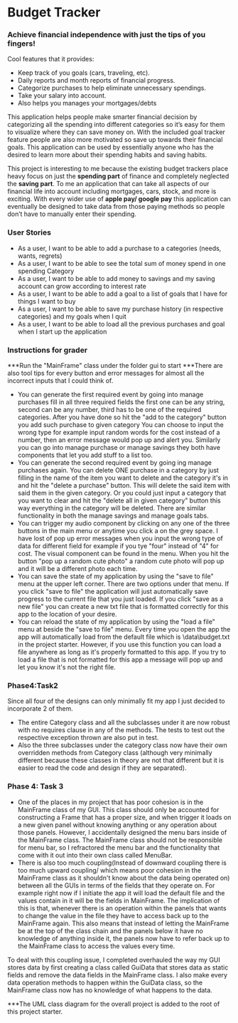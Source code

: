 # Budget Tracker

### Achieve financial independence with just the tips of you fingers!

Cool features that it provides:
- Keep track of you goals (cars, traveling, etc).
- Daily reports and month reports of financial progress.
- Categorize purchases to help eliminate unnecessary spendings.
- Take your salary into account.
- Also helps you manages your mortgages/debts

This application helps people make smarter financial decision by categorizing all the spending into different categories 
so it’s easy for them to visualize where they can save money on. With the included goal tracker feature people are also 
more motivated so save up towards their financial goals. This application can be used by essentially anyone who has the 
desired to learn more about their spending habits and saving habits.

This project is interesting to me because the existing budget trackers place heavy focus on just the **spending part** 
of finance and completely neglected the **saving part**. To me an application that can take all aspects of our 
financial life into account including mortgages, cars, stock, and more is exciting. With every wider use of **apple pay/
google pay** this application can eventually be designed to take data from those paying methods so people don’t have to
manually enter their spending.  



### User Stories

- As a user, I want to be able to add a purchase to a categories (needs, wants, regrets)
- As a user, I want to be able to see the total sum of money spend in one spending Category
- As a user, I want to be able to add money to savings and my saving account can grow according to interest rate
- As a user, I want to be able to add a goal to a list of goals that I have for things I want to buy
- As a user, I want to be able to save my purchase history (in respective categories) and my goals when I quit
- As a user, I want to be able to load all the previous purchases and goal when I start up the application

### Instructions for grader
***Run the "MainFrame" class under the folder gui to start
***There are also tool tips for every button and error messages for almost all the incorrect inputs that I could think 
of. 
- You can generate the first required event by going into manage purchases fill in all three required fields
the first one can be any string, second can be any number, third has to be one of the required categories. 
After you have done so hit the "add to the category" button you add such purchase to given category You can
choose to input the wrong type for example input random words for the cost instead of a number, then an error message
would pop up and alert you. Similarly you can go into manage purchase or manage savings they both have components
that let you add stuff to a list too.
- You can generate the second required event by going ing manage purchases again. You can delete ONE purchase in a 
category by just filling in the name of the item you want to delete and the category it's in and hit the "delete a 
purchase" button. This will delete the said item with said them in the given category. Or you could just input a category
that you want to clear 
and hit the "delete all in given category" button this way everything in the category will be deleted. There are similar
functionality in both the manage savings and manage goals tabs.
- You can trigger my audio component by clicking on any one of the three buttons in the main menu or 
anytime you click a on the grey space. I have lost of pop up error messages when you input the wrong type of data for
different field for example if you tye "four" instead of "4" for cost. The visual component can be found 
in the menu. When you hit the button "pop up a random cute photo" a random cute photo will pop up and 
it will be a different photo each time.
- You can save the state of my application by using the "save to file" menu at the upper left corner. There are 
two options under that menu. If you click "save to file" the application will just automatically save progress 
to the current file that you just loaded. If you click "save as a new file" you can create a new txt file that is 
formatted correctly for this app to the location of your desire.
- You can reload the state of my application by using the "load a file" menu at beside the "save to file" menu.
Every time you open the app the app will automatically load from the default file which is \data\budget.txt in the 
project starter. However, if you use this function you can load a file anywhere as long as it's properly formatted 
to this app. If you try to load a file that is not formatted for this app a message will pop up and let you know it's
not the right file.
### Phase4:Task2
Since all four of the designs can only minimally fit my app I just decided to incorporate 2 of them.
- The entire Category class and all the subclasses under it are now robust with no requires clause in 
any of the methods. The tests to test out the respective exception thrown are also put in test.
- Also the three subclasses under the category class now have their own overridden methods from Category class
(although very minimally different because these classes in theory are not that different but it is easier to read the 
code and design if they are separated).
### Phase 4: Task 3
- One of the places in my project that has poor cohesion is in the MainFrame class of my GUI. This class should only
be accounted for constructing a Frame that has a proper size, and when trigger it loads on a new given panel without
knowing anything or any operation about those panels. However, I accidentally designed the menu bars
inside of the MainFrame class. The MainFrame class should not be responsible for menu bar, so I refractored the menu bar 
and the functionality that come with it out into their own class called MenuBar.
- There is also too much coupling(Instead of downward coupling there is too much upward coupling/ which means poor
cohesion in the MainFrame class as it shouldn't know about the data being operated on) between all the GUIs
in terms of the fields that they operate on. For example right now if I initiate the app it will load the default file 
and the values contain in it will be the fields in MainFrame. The implication of this is that, whenever there is an 
operation within the panels that wants to change the value in the file they have to access back up to the MainFrame 
again. This also means that instead of letting the MainFrame be at
the top of the class chain and the panels below it have no knowledge of anything inside it, the panels now have to 
refer back up to the MainFrame class to access the values every time.

To deal with this coupling issue, I completed overhauled the way my GUI stores data by first creating a class called
GuiData that stores data as static fields and remove the data fields in the MainFrame class. I also make every
data operation methods to happen within the GuiData class, so the MainFrame class now has no knowledge
of what happens to the data.

***The UML class diagram for the overall project is added to the root of this project starter.